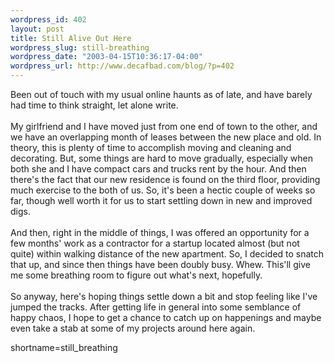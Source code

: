 ```yaml
--- 
wordpress_id: 402
layout: post
title: Still Alive Out Here
wordpress_slug: still-breathing
wordpress_date: "2003-04-15T10:36:17-04:00"
wordpress_url: http://www.decafbad.com/blog/?p=402
---
```

Been out of touch with my usual online haunts as of late, and have barely had time to think straight,
let alone write. 
<br /><br />
My girlfriend and I have moved just from one end of town to the other, and we have an overlapping
month of leases between the new place and old.  In theory, this is plenty of time to accomplish moving
and cleaning and decorating.  But, some things are hard to move gradually, especially when both she
and I have compact cars and trucks rent by the hour.  And then there's the fact that our new residence
is found on the third floor, providing much exercise to the both of us.  So, it's been a hectic couple
of weeks so far, though well worth it for us to start settling down in new and improved digs.
<br /><br />
And then, right in the middle of things, I was offered an opportunity for a few months' work as a
contractor for a startup located almost (but not quite) within walking distance of the new apartment. 
So, I decided to snatch that up, and since then things have been doubly busy.  Whew.  This'll give me
some breathing room to figure out what's next, hopefully.
<br /><br />
So anyway, here's hoping things settle down a bit and stop feeling like I've jumped the tracks.  After
getting life in general into some semblance of happy chaos, I hope to get a chance to catch up on
happenings and maybe even take a stab at some of my projects around here again.
<!--more-->
shortname=still_breathing
